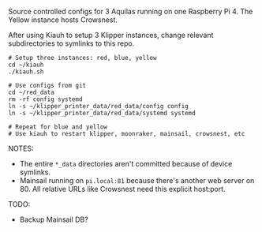 Source controlled configs for 3 Aquilas running on one Raspberry Pi 4.  The Yellow instance hosts Crowsnest.

After using Kiauh to setup 3 Klipper instances, change relevant subdirectories to symlinks to this repo.
```
# Setup three instances: red, blue, yellow
cd ~/kiauh
./kiauh.sh

# Use configs from git
cd ~/red_data
rm -rf config systemd
ln -s ~/klipper_printer_data/red_data/config config
ln -s ~/klipper_printer_data/red_data/systemd systemd

# Repeat for blue and yellow
# Use kiauh to restart klipper, moonraker, mainsail, crowsnest, etc
```

NOTES:
* The entire `*_data` directories aren't committed because of device symlinks.
* Mainsail running on `pi.local:81` because there's another web server on 80.  All relative URLs like Crowsnest need this explicit host:port.

TODO:
* Backup Mainsail DB?